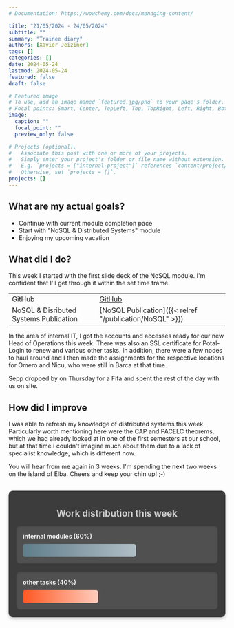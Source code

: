 ```yaml
---
# Documentation: https://wowchemy.com/docs/managing-content/

title: "21/05/2024 - 24/05/2024"
subtitle: ""
summary: "Trainee diary"
authors: [Xavier Jeiziner]
tags: []
categories: []
date: 2024-05-24
lastmod: 2024-05-24
featured: false
draft: false

# Featured image
# To use, add an image named `featured.jpg/png` to your page's folder.
# Focal points: Smart, Center, TopLeft, Top, TopRight, Left, Right, BottomLeft, Bottom, BottomRight.
image:
  caption: ""
  focal_point: ""
  preview_only: false

# Projects (optional).
#   Associate this post with one or more of your projects.
#   Simply enter your project's folder or file name without extension.
#   E.g. `projects = ["internal-project"]` references `content/project/deep-learning/index.md`.
#   Otherwise, set `projects = []`.
projects: []
---
```


## What are my actual goals?

- Continue with current module completion pace
- Start with "NoSQL & Distributed Systems" module
- Enjoying my upcoming vacation

## What did I do?

This week I started with the first slide deck of the NoSQL module. I'm confident that I'll get through it within the set time frame.

|                                        |                                                                           |
| -------------------------------------- | ------------------------------------------------------------------------- |
| GitHub                                 | [GitHub](https://github.com/JEX-98/aws/tree/main/NoSQLAndDistributedData) |
| NoSQL & Disributed Systems Publication | [NoSQL Publication]({{< relref "/publication/NoSQL" >}})                  |

In the area of internal IT, I got the accounts and accesses ready for our new Head of Operations this week. There was also an SSL certificate for Potal-Login to renew and various other tasks. In addition, there were a few nodes to haul around and I then made the assignments for the respective locations for Omero and Nicu, who were still in Barca at that time.

Sepp dropped by on Thursday for a Fifa and spent the rest of the day with us on site.

## How did I improve

I was able to refresh my knowledge of distributed systems this week. Particularly worth mentioning here were the CAP and PACELC theorems, which we had already looked at in one of the first semesters at our school, but at that time I couldn't imagine much about them due to a lack of specialist knowledge, which is different now.

You will hear from me again in 3 weeks. I'm spending the next two weeks on the island of Elba.
Cheers and keep your chin up! ;-)

<br>
<div style="padding: 18px; padding-top: 10px; color: #eee; background-color: #3c3c3c; border-radius: 10px; box-shadow: 0 4px 8px rgba(0,0,0,0.2);">
  <h2 style="text-align: center; color: #ccc;">Work distribution this week</h2>
  <div style="background-color: #505050; padding: 15px; margin-bottom: 20px; border-radius: 8px; color: #eee; box-shadow: inset 0 2px 4px rgba(0,0,0,0.1);">
    <strong>internal modules (60%)</strong>
    <div style="width: 60%; height: 30px; background: linear-gradient(to right, #607D8B 0%, #B0BEC5 100%); border-radius: 5px; margin-top: 10px;"></div>
  </div>
  <div style="background-color: #505050; padding: 15px; border-radius: 8px; color: #eee; box-shadow: inset 0 2px 4px rgba(0,0,0,0.1);">
    <strong>other tasks (40%)</strong>
    <div style="width: 40%; height: 30px; background: linear-gradient(to right, #FF5722 0%, #FFCCBC 100%); border-radius: 5px; margin-top: 10px;"></div>
  </div>
</div>

